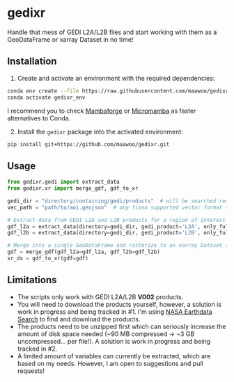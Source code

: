 # gedixr

Handle that mess of GEDI L2A/L2B files and start working with them as a GeoDataFrame or xarray Dataset in no time!

## Installation

1. Create and activate an environment with the required dependencies:
```bash
conda env create --file https://raw.githubusercontent.com/maawoo/gedixr/main/environment.yml
conda activate gedixr_env
```
I recommend you to check [Mambaforge](https://github.com/conda-forge/miniforge#mambaforge) or 
[Micromamba](https://mamba.readthedocs.io/en/latest/user_guide/micromamba.html) as faster alternatives to Conda.

2. Install the `gedixr` package into the activated environment:
```bash
pip install git+https://github.com/maawoo/gedixr.git
```

## Usage

```python
from gedixr.gedi import extract_data
from gedixr.xr import merge_gdf, gdf_to_xr

gedi_dir = "directory/containing/gedi/products"  # will be searched recursively
vec_path = "path/to/aoi.geojson"  # any fiona supported vector format should work

# Extract data from GEDI L2A and L2B products for a region of interest
gdf_l2a = extract_data(directory=gedi_dir, gedi_product='L2A', only_full_power=True, subset_vector=vec_path)
gdf_l2b = extract_data(directory=gedi_dir, gedi_product='L2B', only_full_power=True, subset_vector=vec_path)

# Merge into a single GeoDataFrame and rasterize to an xarray Dataset (default = 30 m pixel spacing)
gdf = merge_gdf(gdf_l2a=gdf_l2a, gdf_l2b=gdf_l2b)
xr_ds = gdf_to_xr(gdf=gdf)
```

## Limitations

- The scripts only work with GEDI L2A/L2B **V002** products.
- You will need to download the products yourself, however, a solution is work in progress and being tracked in #1. I'm using [NASA Earthdata Search](https://search.earthdata.nasa.gov/search?q=gedi+v002) to find and download the products.
- The products need to be unzipped first which can seriously increase the amount of disk space needed (~90 MB compressed -> ~3 GB uncompressed... per file!). A solution is work in progress and being tracked in #2.
- A limited amount of variables can currently be extracted, which are based on my needs. However, I am open to suggestions and pull requests!
